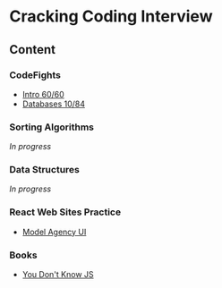 # Cracking Coding Interview



## Content

### CodeFights

* [Intro 60/60](https://github.com/IgorPeresunko/cracking-coding-interview/tree/master/CodeFights_Intro_60_tasks)
* [Databases 10/84](https://github.com/IgorPeresunko/cracking-coding-interview/tree/master/CodeFights_Databases_80_tasks)

### Sorting Algorithms

*In progress*

### Data Structures

*In progress*

### React Web Sites Practice

* [Model Agency UI](https://github.com/IgorPeresunko/cracking-coding-interview/tree/master/ReactWeb/model-agency-react-web-site)

### Books

* [You Don't Know JS](https://github.com/getify/You-Dont-Know-JS)
